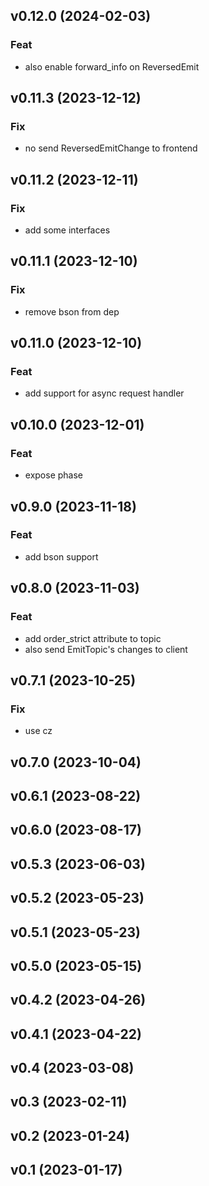 ## v0.12.0 (2024-02-03)

### Feat

- also enable forward_info on ReversedEmit

## v0.11.3 (2023-12-12)

### Fix

- no send ReversedEmitChange to frontend

## v0.11.2 (2023-12-11)

### Fix

- add some interfaces

## v0.11.1 (2023-12-10)

### Fix

- remove bson from dep

## v0.11.0 (2023-12-10)

### Feat

- add support for async request handler

## v0.10.0 (2023-12-01)

### Feat

- expose phase

## v0.9.0 (2023-11-18)

### Feat

- add bson support

## v0.8.0 (2023-11-03)

### Feat

- add order_strict attribute to topic
- also send EmitTopic's changes to client

## v0.7.1 (2023-10-25)

### Fix

- use cz

## v0.7.0 (2023-10-04)

## v0.6.1 (2023-08-22)

## v0.6.0 (2023-08-17)

## v0.5.3 (2023-06-03)

## v0.5.2 (2023-05-23)

## v0.5.1 (2023-05-23)

## v0.5.0 (2023-05-15)

## v0.4.2 (2023-04-26)

## v0.4.1 (2023-04-22)

## v0.4 (2023-03-08)

## v0.3 (2023-02-11)

## v0.2 (2023-01-24)

## v0.1 (2023-01-17)
